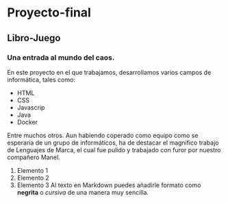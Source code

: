 # Proyecto-final
## Libro-Juego
### Una entrada al mundo del caos.
En este proyecto en el que trabajamos, desarrollamos varios campos de informática, tales como:
- HTML
- CSS
- Javascrip
- Java
- Docker

Entre muchos otros.
Aun habiendo coperado como equipo como se esperaría de un grupo de informáticos, ha de destacar el magnifico trabajo de Lenguajes de Marca, el cual fue pulido y trabajado con furor por nuestro compañero Manel.
1. Elemento 1
2. Elemento 2
3. Elemento 3
Al texto en Markdown puedes añadirle formato como **negrita** o *cursiva* de una manera muy sencilla.

